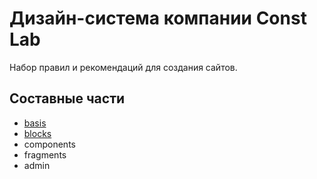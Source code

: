 # Дизайн-система компании Const Lab

Набор правил и рекомендаций для создания сайтов.

## Составные части

* [basis](https://github.com/constlab/sedona-basis)
* [blocks](https://github.com/constlab/sedona-blocks)
* components
* fragments
* admin
